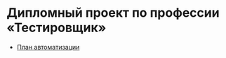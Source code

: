 # Дипломный проект по профессии «Тестировщик»
- [План автоматизации](https://github.com/DispUrr/AQADiploma/blob/main/reporting%20documents/Plan.md)